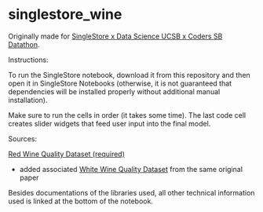 # singlestore_wine
Originally made for [SingleStore x Data Science UCSB x Coders SB Datathon](https://singlestore-ucsb-datathon-2024.devpost.com/).

Instructions:

To run the SingleStore notebook, download it from this repository and then open it in SingleStore Notebooks (otherwise, it is not guaranteed that dependencies will be installed properly without additional manual installation).

Make sure to run the cells in order (it takes some time). The last code cell creates slider widgets that feed user input into the final model.

Sources:

[Red Wine Quality Dataset (required)](https://www.kaggle.com/datasets/uciml/red-wine-quality-cortez-et-al-2009)
- added associated [White Wine Quality Dataset](https://archive.ics.uci.edu/dataset/186/wine+quality) from the same original paper

Besides documentations of the libraries used, all other technical information used is linked at the bottom of the notebook.
